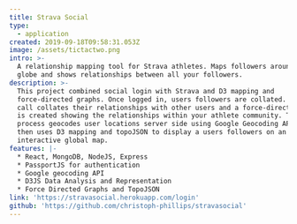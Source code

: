 ```yaml
---
title: Strava Social
type:
  - application
created: 2019-09-18T09:58:31.053Z
image: /assets/tictactwo.png
intro: >-
  A relationship mapping tool for Strava athletes. Maps followers around the
  globe and shows relationships between all your followers.
description: >-
  This project combined social login with Strava and D3 mapping and
  force-directed graphs. Once logged in, users followers are collated. An API
  call collates their relationships with other users and a force-directed graph
  is created showing the relationships within your athlete community. The next
  process geocodes user locations server side using Google Geocoding API, and
  then uses D3 mapping and topoJSON to display a users followers on an
  interactive global map.
features: |-
  * React, MongoDB, NodeJS, Express
  * PassportJS for authentication
  * Google geocoding API
  * D3JS Data Analysis and Representation
  * Force Directed Graphs and TopoJSON
link: 'https://stravasocial.herokuapp.com/login'
github: 'https://github.com/christoph-phillips/stravasocial'
---
```


